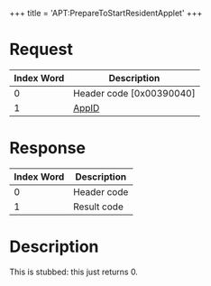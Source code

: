 +++
title = 'APT:PrepareToStartResidentApplet'
+++

# Request

| Index Word | Description                                    |
|------------|------------------------------------------------|
| 0          | Header code \[0x00390040\]                     |
| 1          | [AppID](NS_and_APT_Services#AppIDs "wikilink") |

# Response

| Index Word | Description |
|------------|-------------|
| 0          | Header code |
| 1          | Result code |

# Description

This is stubbed: this just returns 0.
